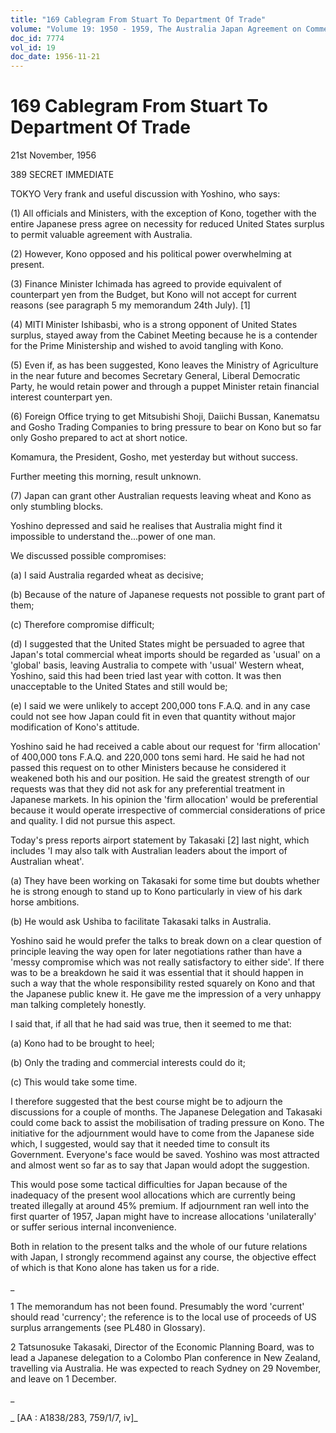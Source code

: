 ```yaml
---
title: "169 Cablegram From Stuart To Department Of Trade"
volume: "Volume 19: 1950 - 1959, The Australia Japan Agreement on Commerce"
doc_id: 7774
vol_id: 19
doc_date: 1956-11-21
---
```


# 169 Cablegram From Stuart To Department Of Trade

21st November, 1956

389 SECRET IMMEDIATE

TOKYO Very frank and useful discussion with Yoshino, who says:

(1) All officials and Ministers, with the exception of Kono, together with the entire Japanese press agree on necessity for reduced United States surplus to permit valuable agreement with Australia.

(2) However, Kono opposed and his political power overwhelming at present.

(3) Finance Minister Ichimada has agreed to provide equivalent of counterpart yen from the Budget, but Kono will not accept for current reasons (see paragraph 5 my memorandum 24th July). [1]

(4) MITI Minister Ishibasbi, who is a strong opponent of United States surplus, stayed away from the Cabinet Meeting because he is a contender for the Prime Ministership and wished to avoid tangling with Kono.

(5) Even if, as has been suggested, Kono leaves the Ministry of Agriculture in the near future and becomes Secretary General, Liberal Democratic Party, he would retain power and through a puppet Minister retain financial interest counterpart yen.

(6) Foreign Office trying to get Mitsubishi Shoji, Daiichi Bussan, Kanematsu and Gosho Trading Companies to bring pressure to bear on Kono but so far only Gosho prepared to act at short notice.

Komamura, the President, Gosho, met yesterday but without success.

Further meeting this morning, result unknown.

(7) Japan can grant other Australian requests leaving wheat and Kono as only stumbling blocks.

Yoshino depressed and said he realises that Australia might find it impossible to understand the...power of one man.

We discussed possible compromises:

(a) I said Australia regarded wheat as decisive;

(b) Because of the nature of Japanese requests not possible to grant part of them;

(c) Therefore compromise difficult;

(d) I suggested that the United States might be persuaded to agree that Japan's total commercial wheat imports should be regarded as 'usual' on a 'global' basis, leaving Australia to compete with 'usual' Western wheat, Yoshino, said this had been tried last year with cotton. It was then unacceptable to the United States and still would be;

(e) I said we were unlikely to accept 200,000 tons F.A.Q. and in any case could not see how Japan could fit in even that quantity without major modification of Kono's attitude.

Yoshino said he had received a cable about our request for 'firm allocation' of 400,000 tons F.A.Q. and 220,000 tons semi hard. He said he had not passed this request on to other Ministers because he considered it weakened both his and our position. He said the greatest strength of our requests was that they did not ask for any preferential treatment in Japanese markets. In his opinion the 'firm allocation' would be preferential because it would operate irrespective of commercial considerations of price and quality. I did not pursue this aspect.

Today's press reports airport statement by Takasaki [2] last night, which includes 'I may also talk with Australian leaders about the import of Australian wheat'.

(a) They have been working on Takasaki for some time but doubts whether he is strong enough to stand up to Kono particularly in view of his dark horse ambitions.

(b) He would ask Ushiba to facilitate Takasaki talks in Australia.

Yoshino said he would prefer the talks to break down on a clear question of principle leaving the way open for later negotiations rather than have a 'messy compromise which was not really satisfactory to either side'. If there was to be a breakdown he said it was essential that it should happen in such a way that the whole responsibility rested squarely on Kono and that the Japanese public knew it. He gave me the impression of a very unhappy man talking completely honestly.

I said that, if all that he had said was true, then it seemed to me that:

(a) Kono had to be brought to heel;

(b) Only the trading and commercial interests could do it;

(c) This would take some time.

I therefore suggested that the best course might be to adjourn the discussions for a couple of months. The Japanese Delegation and Takasaki could come back to assist the mobilisation of trading pressure on Kono. The initiative for the adjournment would have to come from the Japanese side which, I suggested, would say that it needed time to consult its Government. Everyone's face would be saved. Yoshino was most attracted and almost went so far as to say that Japan would adopt the suggestion.

This would pose some tactical difficulties for Japan because of the inadequacy of the present wool allocations which are currently being treated illegally at around 45% premium. If adjournment ran well into the first quarter of 1957, Japan might have to increase allocations 'unilaterally' or suffer serious internal inconvenience.

Both in relation to the present talks and the whole of our future relations with Japan, I strongly recommend against any course, the objective effect of which is that Kono alone has taken us for a ride.

_

1 The memorandum has not been found. Presumably the word 'current' should read 'currency'; the reference is to the local use of proceeds of US surplus arrangements (see PL480 in Glossary).

2 Tatsunosuke Takasaki, Director of the Economic Planning Board, was to lead a Japanese delegation to a Colombo Plan conference in New Zealand, travelling via Australia. He was expected to reach Sydney on 29 November, and leave on 1 December.

_

_ [AA : A1838/283, 759/1/7, iv]_
